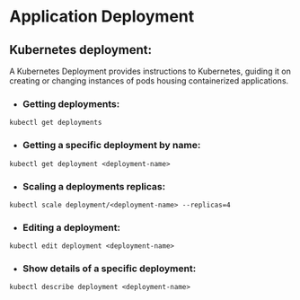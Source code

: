 # Application Deployment

## Kubernetes deployment:

A Kubernetes Deployment provides instructions to Kubernetes, guiding it on creating or changing instances of pods housing containerized applications.

* ### Getting deployments:

`kubectl get deployments`

* ### Getting a specific deployment by name:

`kubectl get deployment <deployment-name>`

* ### Scaling a deployments replicas:

`kubectl scale deployment/<deployment-name> --replicas=4`

* ### Editing a deployment:

`kubectl edit deployment <deployment-name>`

* ### Show details of a specific deployment:

`kubectl describe deployment <deployment-name>`
